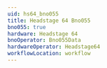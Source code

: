 ```yaml
---
uid: hs64_bno055
title: Headstage 64 Bno055
bno055: true
hardware: Headstage 64
bnoOperator: Bno055Data
hardwareOperator: Headstage64
workflowLocation: workflow
---
```

